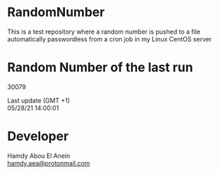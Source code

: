 # RandomNumber    
This is a test repository where a random number is pushed to a file automatically passwordless from a cron job in my Linux CentOS server    
# Random Number of the last run   
30079
      
Last update (GMT +1)    
05/28/21 14:00:01
# Developer    
Hamdy Abou El Anein   
hamdy.aea@protonmail.com
